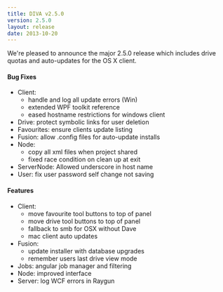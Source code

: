 ```yaml
---
title: DIVA v2.5.0
version: 2.5.0
layout: release
date: 2013-10-20
---
```


We're pleased to announce the major 2.5.0 release which includes drive quotas and auto-updates for the OS X client.

#### Bug Fixes

 - Client:
   - handle and log all update errors (Win)
   - extended WPF toolkit reference
   - eased hostname restrictions for windows client
 - Drive: protect symbolic links for user deletion
 - Favourites: ensure clients update listing
 - Fusion: allow .config files for auto-update installs
 - Node:
   - copy all xml files when project shared
   - fixed race condition on clean up at exit
 - ServerNode: Allowed underscore in host name
 - User: fix user password self change not saving

#### Features

 - Client:
   - move favourite tool buttons to top of panel
   - move drive tool buttons to top of panel
   - fallback to smb for OSX without Dave
   - mac client auto updates
 - Fusion:
   - update installer with database upgrades
   - remember users last drive view mode
 - Jobs: angular job manager and filtering
 - Node: improved interface
 - Server: log WCF errors in Raygun
